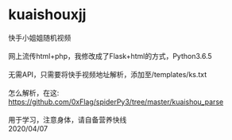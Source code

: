 # kuaishouxjj
快手小姐姐随机视频
</br></br>
网上流传html+php，我修改成了Flask+html的方式，Python3.6.5
</br></br>
无需API，只需要将快手视频地址解析，添加至/templates/ks.txt
</br></br>
怎么解析，在这:</br>
https://github.com/0xFlag/spiderPy3/tree/master/kuaishou_parse
</br></br>
用于学习，注意身体，请自备营养快线
</br>
2020/04/07
